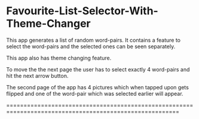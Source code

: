 # Favourite-List-Selector-With-Theme-Changer

This app generates a list of random word-pairs. It contains a feature to select the word-pairs and the 
selected ones can be seen separately. 

This app also has theme changing feature.

To move the the next page the user has to select exactly 4 word-pairs and hit the next arrow button.

The second page of the app has 4 pictures which when tapped upon gets flipped and one of the word-pair
which was selected earlier will appear.

========================================================================================================